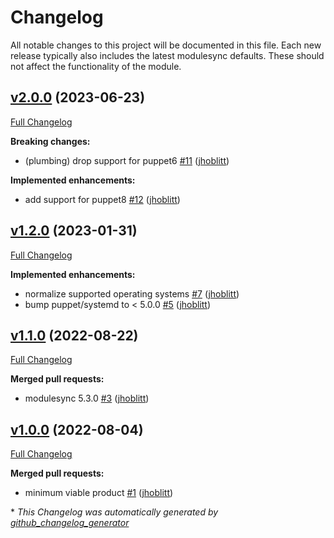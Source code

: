 # Changelog

All notable changes to this project will be documented in this file.
Each new release typically also includes the latest modulesync defaults.
These should not affect the functionality of the module.

## [v2.0.0](https://github.com/lsst-it/puppet-smee/tree/v2.0.0) (2023-06-23)

[Full Changelog](https://github.com/lsst-it/puppet-smee/compare/v1.2.0...v2.0.0)

**Breaking changes:**

- \(plumbing\) drop support for puppet6 [\#11](https://github.com/lsst-it/puppet-smee/pull/11) ([jhoblitt](https://github.com/jhoblitt))

**Implemented enhancements:**

- add support for puppet8 [\#12](https://github.com/lsst-it/puppet-smee/pull/12) ([jhoblitt](https://github.com/jhoblitt))

## [v1.2.0](https://github.com/lsst-it/puppet-smee/tree/v1.2.0) (2023-01-31)

[Full Changelog](https://github.com/lsst-it/puppet-smee/compare/v1.1.0...v1.2.0)

**Implemented enhancements:**

- normalize supported operating systems [\#7](https://github.com/lsst-it/puppet-smee/pull/7) ([jhoblitt](https://github.com/jhoblitt))
- bump puppet/systemd to \< 5.0.0 [\#5](https://github.com/lsst-it/puppet-smee/pull/5) ([jhoblitt](https://github.com/jhoblitt))

## [v1.1.0](https://github.com/lsst-it/puppet-smee/tree/v1.1.0) (2022-08-22)

[Full Changelog](https://github.com/lsst-it/puppet-smee/compare/v1.0.0...v1.1.0)

**Merged pull requests:**

- modulesync 5.3.0 [\#3](https://github.com/lsst-it/puppet-smee/pull/3) ([jhoblitt](https://github.com/jhoblitt))

## [v1.0.0](https://github.com/lsst-it/puppet-smee/tree/v1.0.0) (2022-08-04)

[Full Changelog](https://github.com/lsst-it/puppet-smee/compare/d29c12c679cbe7719e843219bef5c3861c733740...v1.0.0)

**Merged pull requests:**

- minimum viable product [\#1](https://github.com/lsst-it/puppet-smee/pull/1) ([jhoblitt](https://github.com/jhoblitt))



\* *This Changelog was automatically generated by [github_changelog_generator](https://github.com/github-changelog-generator/github-changelog-generator)*
